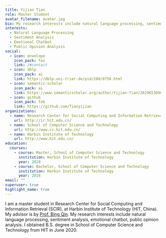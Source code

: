 ```yaml
---
title: Yijian Tian
role: Master Student
avatar_filename: avatar.jpg
bio: My research interests include natural language processing, sentiment analysis.
interests:
  - Natural Language Processing
  - Sentiment Analysis
  - Emotional Chatbot
  - Public Opinion Analysis
social:
  - icon: envelope
    icon_pack: fas
    link: /#contact
  - icon: dblp
    icon_pack: ai
    link: https://dblp.uni-trier.de/pid/280/0756.html
  - icon: semantic-scholar
    icon_pack: ai
    link: https://www.semanticscholar.org/author/Yijian-Tian/2029653096
  - icon: github
    icon_pack: fab
    link: https://github.com/Tianyijian
organizations:
  - name: Research Center for Social Computing and Information Retrieval
    url: http://ir.hit.edu.cn/
  - name: School of Computer Science and Technology
    url: http://www.cs.hit.edu.cn/
  - name: Harbin Institute of Technology
    url: http://www.hit.edu.cn/
education:
  courses:
    - course: Master, School of Computer Science and Technology
      institution: Harbin Institute of Technology
      year: 2020
    - course: Bachelor, School of Computer Science and Technology
      institution: Harbin Institute of Technology
      year: 2016
email: ""
superuser: true
highlight_name: true
---
```

I am a master student in Research Center for Social Computing and Information Retrieval (SCIR), at Harbin Institute of Technology (HIT, China). My advisor is by [Prof. Bing Qin](http://ir.hit.edu.cn/~qinb/). My research interests include natural language processing, sentiment analysis, emotional chatbot, public opinion analysis. I obtained B.S. degree in School of Computer Science and Technology from HIT in June 2020.







<!-- {{< icon name="download" pack="fas" >}} Download my {{< staticref "uploads/demo_resume.pdf" "newtab" >}}resumé{{< /staticref >}}. -->